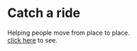 # Catch a ride
Helping people move from place to place.</br>
<a href="https://catch-a--ride.herokuapp.com/">click here</a> to see.
